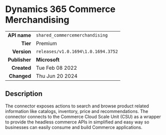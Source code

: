 # Dynamics 365 Commerce Merchandising
| | |
|-:|-|
|**API name**|`shared_commercemerchandising`|
|**Tier**|Premium|
|**Version**|`releases/v1.0.1694\1.0.1694.3752`|
|**Publisher**|**Microsoft**|
|**Created**|Tue Feb 08 2022|
|**Changed**|Thu Jun 20 2024|

## Description
The connector exposes actions to search and browse product related information like catalogs, inventory, price and recommendations. The connector connects to the Commerce Cloud Scale Unit (CSU) as a wrapper to provide the headless commerce APIs in simplified and easy way so businesses can easily consume and build Commerce applications.
